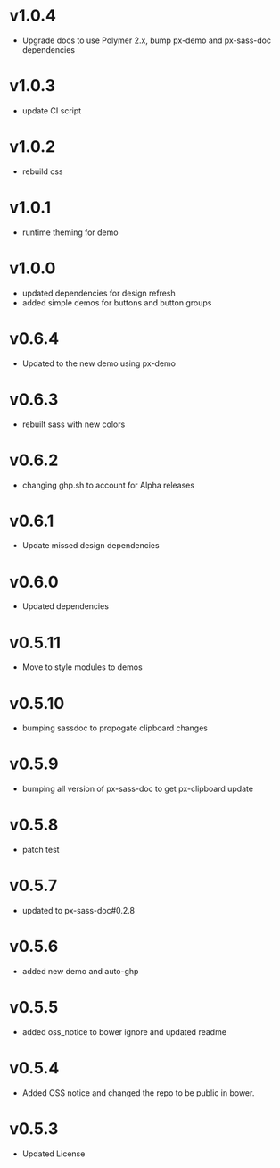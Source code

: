 v1.0.4
==================
* Upgrade docs to use Polymer 2.x, bump px-demo and px-sass-doc dependencies

v1.0.3
==================
* update CI script

v1.0.2
==================
* rebuild css

v1.0.1
==================
* runtime theming for demo

v1.0.0
==================
* updated dependencies for design refresh
* added simple demos for buttons and button groups

v0.6.4
==================
* Updated to the new demo using px-demo

v0.6.3
==================
* rebuilt sass with new colors

v0.6.2
==================
* changing ghp.sh to account for Alpha releases

v0.6.1
==================
* Update missed design dependencies

v0.6.0
==================
* Updated dependencies

v0.5.11
==================
* Move to style modules to demos

v0.5.10
==================
* bumping sassdoc to propogate clipboard changes


v0.5.9
==================
* bumping all version of px-sass-doc to get px-clipboard update


v0.5.8
==================
* patch test


v0.5.7
==============================
* updated to px-sass-doc#0.2.8

v0.5.6
==============================
* added new demo and auto-ghp

v0.5.5
==============================
* added oss_notice to bower ignore and updated readme

v0.5.4
==============================
* Added OSS notice and changed the repo to be public in bower.

v0.5.3
====================
* Updated License
